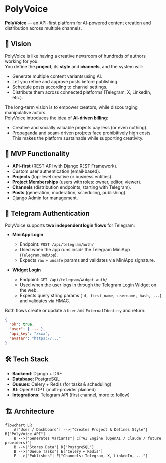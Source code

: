 # PolyVoice

**PolyVoice** — an API-first platform for AI-powered content creation and distribution across multiple channels.

## 🎯 Vision
PolyVoice is like having a creative newsroom of hundreds of authors working for you.  
You define the **project**, its **style** and **channels**, and the system will:  
- Generate multiple content variants using AI.  
- Let you refine and approve posts before publishing.  
- Schedule posts according to channel settings.  
- Distribute them across connected platforms (Telegram, X, LinkedIn, etc.).  

The long-term vision is to empower creators, while discouraging manipulative actors.  
PolyVoice introduces the idea of **AI-driven billing**:  
- Creative and socially valuable projects pay less (or even nothing).  
- Propaganda and scam-driven projects face prohibitively high costs.  
This makes the platform sustainable while supporting creativity.  

## 🚀 MVP Functionality
- **API-first** (REST API with Django REST Framework).  
- Custom user authentication (email-based).  
- **Projects** (top-level creative or business entities).  
- **Project Memberships** (users with roles: owner, editor, viewer).  
- **Channels** (distribution endpoints, starting with Telegram).  
- **Posts** (generation, moderation, scheduling, publishing).  
- Django Admin for management.  

## 🔑 Telegram Authentication

PolyVoice supports **two independent login flows** for Telegram:

- **MiniApp Login**  
  - Endpoint: `POST /api/telegram/auth/`  
  - Used when the app runs inside the Telegram MiniApp (`Telegram.WebApp`).  
  - Expects `raw` + `unsafe` params and validates via MiniApp signature.

- **Widget Login**  
  - Endpoint: `GET /api/telegram/widget-auth/`  
  - Used when the user logs in through the Telegram Login Widget on the web.  
  - Expects query string params (`id, first_name, username, hash, ...`) and validates via HMAC.

Both flows create or update a `User` and `ExternalIdentity` and return:
```json
{
  "ok": true,
  "user": { ... },
  "api_key": "xxxx",
  "avatar": "https://..."
}
```

## 🛠 Tech Stack
- **Backend**: Django + DRF  
- **Database**: PostgreSQL  
- **Queues**: Celery + Redis (for tasks & scheduling)  
- **AI**: OpenAI GPT (multi-provider planned)  
- **Integrations**: Telegram API (first channel, more to follow)  




## 🏗 Architecture

```mermaid
flowchart LR
    A["User / Dashboard"] -->|"Creates Project & Defines Style"| B["PolyVoice API"]
    B -->|"Generates Variants"| C["AI Engine (OpenAI / Claude / future providers)"]
    B -->|"Stores Data"| D["PostgreSQL"]
    B -->|"Queue Tasks"| E["Celery + Redis"]
    E -->|"Publishes"| F["Channels: Telegram, X, LinkedIn, ..."]


